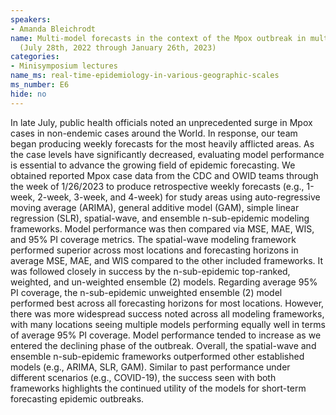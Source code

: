 ```yaml
---
speakers:
- Amanda Bleichrodt
name: Multi-model forecasts in the context of the Mpox outbreak in multiple countries
  (July 28th, 2022 through January 26th, 2023)
categories:
- Minisymposium lectures
name_ms: real-time-epidemiology-in-various-geographic-scales
ms_number: E6
hide: no
---
```

In late July, public health officials noted an unprecedented surge in Mpox cases in non-endemic cases around the World. In response, our team began producing weekly forecasts for the most heavily afflicted areas. As the case levels have significantly decreased, evaluating model performance is essential to advance the growing field of epidemic forecasting. We obtained reported Mpox case data from the CDC and OWID teams through the week of 1/26/2023 to produce retrospective weekly forecasts (e.g., 1-week, 2-week, 3-week, and 4-week) for study areas using auto-regressive moving average (ARIMA), general additive model (GAM), simple linear regression (SLR), spatial-wave, and ensemble n-sub-epidemic modeling frameworks. Model performance was then compared via MSE, MAE, WIS, and 95% PI coverage metrics. The spatial-wave modeling framework performed superior across most locations and forecasting horizons in average MSE, MAE, and WIS compared to the other included frameworks. It was followed closely in success by the n-sub-epidemic top-ranked, weighted, and un-weighted ensemble (2) models. Regarding average 95% PI coverage, the n-sub-epidemic unweighted ensemble (2) model performed best across all forecasting horizons for most locations. However, there was more widespread success noted across all modeling frameworks, with many locations seeing multiple models performing equally well in terms of average 95% PI coverage. Model performance tended to increase as we entered the declining phase of the outbreak. Overall, the spatial-wave and ensemble n-sub-epidemic frameworks outperformed other established models (e.g., ARIMA, SLR, GAM). Similar to past performance under different scenarios (e.g., COVID-19), the success seen with both frameworks highlights the continued utility of the models for short-term forecasting epidemic outbreaks.


